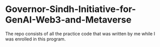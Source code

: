 # Governor-Sindh-Initiative-for-GenAI-Web3-and-Metaverse
The repo consists of all the practice code that was written by me while I was enrolled in this program.
